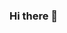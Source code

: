 ### Hi there 👋

<!--
**RishikaGhosh/RishikaGhosh** is a ✨ _special_ ✨ repository because its `README.md` (this file) appears on your GitHub profile.
